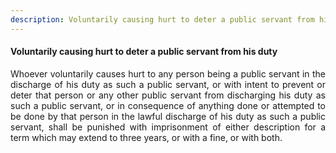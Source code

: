 ```yaml
---
description: Voluntarily causing hurt to deter a public servant from his duty
---
```


#### Voluntarily causing hurt to deter a public servant from his duty
<div style="text-align: justify">

Whoever voluntarily causes hurt to any person being a public servant in the discharge of his duty as such a public servant, or with intent to prevent or deter that person or any other public servant from discharging his duty as such a public servant, or in consequence of anything done or attempted to be done by that person in the lawful discharge of his duty as such a public servant, shall be punished with imprisonment of either description for a term which may extend to three years, or with a fine, or with both.

</div>
